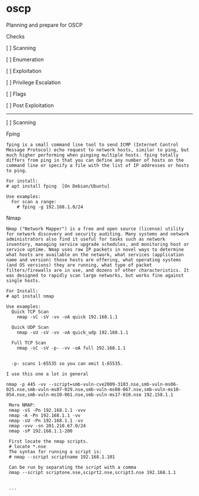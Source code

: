 # oscp
Planning and prepare for OSCP

Checks

[ ] Scanning

[ ] Enumeration

[ ] Exploitation

[ ] Privilege Escalation

[ ] Flags

[ ] Post Exploitation


------------------------------------------------------------------------------------------------------------------------

[ ] Scanning

  Fping
  
    fping is a small command line tool to send ICMP (Internet Control Message Protocol) echo request to network hosts, similar to ping, but much higher performing when pinging multiple hosts. fping totally differs from ping in that you can define any number of hosts on the command line or specify a file with the list of IP addresses or hosts to ping.
    
    For install:
    # apt install fping  [On Debian/Ubuntu]
    
    Use examples:
      For scan a range:
        # fping -g 192.168.1.0/24
        
  Nmap
  
    Nmap ("Network Mapper") is a free and open source (license) utility for network discovery and security auditing. Many systems and network administrators also find it useful for tasks such as network inventory, managing service upgrade schedules, and monitoring host or service uptime. Nmap uses raw IP packets in novel ways to determine what hosts are available on the network, what services (application name and version) those hosts are offering, what operating systems (and OS versions) they are running, what type of packet filters/firewalls are in use, and dozens of other characteristics. It was designed to rapidly scan large networks, but works fine against single hosts.
      
    For Install:
    # apt install nmap
    
    Use examples:
      Quick TCP Scan
        nmap -sC -sV -vv -oA quick 192.168.1.1

      Quick UDP Scan
        nmap -sU -sV -vv -oA quick_udp 192.168.1.1

      Full TCP Scan
        nmap -sC -sV -p- -vv -oA full 192.168.1.1
        
        
      -p- scans 1-65535 so you can omit 1-65535.

    I use this one a lot in general

    nmap -p 445 -vv --script=smb-vuln-cve2009-3103.nse,smb-vuln-ms06-025.nse,smb-vuln-ms07-029.nse,smb-vuln-ms08-067.nse,smb-vuln-ms10-054.nse,smb-vuln-ms10-061.nse,smb-vuln-ms17-010.nse 192.158.1.1
        
     More NMAP:
     nmap -sS -Pn 192.168.1.1 -vvv
     nmap -A -Pn 192.168.1.1 -vv
     nmap -sU -Pn 192.168.1.1 -vv
     nmap -vvv -sn 201.210.67.0/24
     nmap -sP 192.168.1.1-200
     
     First locate the nmap scripts.
     # locate *.nse
     The syntax for running a script is:
     # nmap --script scriptname 192.168.1.101
     
     Can be run by separating the script with a comma
     nmap --script scriptone.nse,sciprt2.nse,script3.nse 192.168.1.1
     
     
     ...
       
